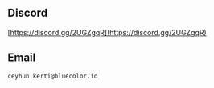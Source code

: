 ## Discord
  [https://discord.gg/2UGZgqR](https://discord.gg/2UGZgqR)

## Email
  `ceyhun.kerti@bluecolor.io`